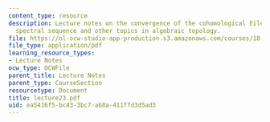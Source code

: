 ```yaml
---
content_type: resource
description: Lecture notes on the convergence of the cohomological Eilenberg-Moore
  spectral sequence and other topics in algebraic topology.
file: https://ol-ocw-studio-app-production.s3.amazonaws.com/courses/18-917-topics-in-algebraic-topology-the-sullivan-conjecture-fall-2007/ea5416f5bc433bc7a68a411ffd3d5ad3_lecture23.pdf
file_type: application/pdf
learning_resource_types:
- Lecture Notes
ocw_type: OCWFile
parent_title: Lecture Notes
parent_type: CourseSection
resourcetype: Document
title: lecture23.pdf
uid: ea5416f5-bc43-3bc7-a68a-411ffd3d5ad3
---
```

